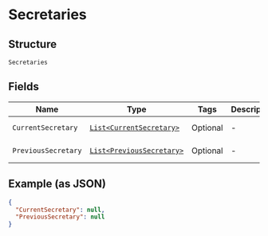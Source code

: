 
# Secretaries

## Structure

`Secretaries`

## Fields

| Name | Type | Tags | Description | Getter | Setter |
|  --- | --- | --- | --- | --- | --- |
| `CurrentSecretary` | [`List<CurrentSecretary>`](../../doc/models/current-secretary.md) | Optional | - | List<CurrentSecretary> getCurrentSecretary() | setCurrentSecretary(List<CurrentSecretary> currentSecretary) |
| `PreviousSecretary` | [`List<PreviousSecretary>`](../../doc/models/previous-secretary.md) | Optional | - | List<PreviousSecretary> getPreviousSecretary() | setPreviousSecretary(List<PreviousSecretary> previousSecretary) |

## Example (as JSON)

```json
{
  "CurrentSecretary": null,
  "PreviousSecretary": null
}
```

